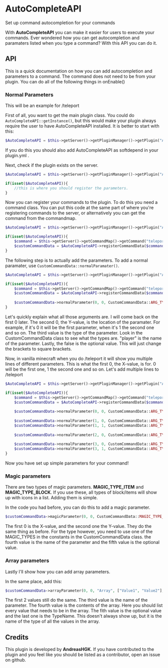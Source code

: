 # AutoCompleteAPI
Set up command autocompletion for your commands

With **AutoCompleteAPI** you can make it easier for users to execute your commands.
Ever wondered how you can get autocompletion and paramaters listed when you type a command?
With this API you can do it.

## API
This is a quick documentation on how you can add autocompletion and parameters to a command.
The command does not need to be from your plugin. You can do all of the following things in onEnable()

### Normal Parameters
This will be an example for /teleport

First of all, you want to get the main plugin class. You could do `AutoCompleteAPI::getInstance()`,
but this would make your plugin always require the user to have AutoCompleteAPI installed.
It is better to start with this:
```PHP
$AutoCompleteAPI = $this->getServer()->getPluginManager()->getPlugin("AutoCompleteAPI");
```
If you do this you should also add AutoCompleteAPI as softdepend in your plugin.yml .

Next, check if the plugin exists on the server.
```PHP
$AutoCompleteAPI = $this->getServer()->getPluginManager()->getPlugin("AutoCompleteAPI");

if(isset($AutoCompleteAPI)){
    //this is where you should register the parameters.
}
```

Now you can register your commands to the plugin. To do this you need a command class.
You can put this code at the same part of where you're registering commands to the server,
or alternatively you can get the command from the commandmap.
```PHP
$AutoCompleteAPI = $this->getServer()->getPluginManager()->getPlugin("AutoCompleteAPI");

if(isset($AutoCompleteAPI)){
    $command = $this->getServer()->getCommandMap()->getCommand("teleport"); // = pocketmine's Command class
    $customCommandData = $AutoCompleteAPI->registerCommandData($command); //this returns the CustomComandData class while registering.
}
```

The following step is to actually add the parameters. To add a normal paramater, use `CustomCommandData::normalParamater()`.
```PHP
$AutoCompleteAPI = $this->getServer()->getPluginManager()->getPlugin("AutoCompleteAPI");

if(isset($AutoCompleteAPI)){
    $command = $this->getServer()->getCommandMap()->getCommand("teleport");
    $customCommandData = $AutoCompleteAPI->registerCommandData($command);
    
    $customCommandData->normalParameter(0, 0, CustomCommandData::ARG_TYPE_TARGET, "Player", false);
}
```
Let's quickly explain what all those arguments are. I will come back on the first 0 later.
The second 0, the Y-value, is the location of the paramater. For example, if it's 0 it will be the first parameter,
when it's 1 the second one and so on. The third value is the type of the parameter.
Look in the CustomCommandData class to see what the types are. "player" is the name of the parameter.
Lastly, the false is the optional value. This will just change the brackets to square brackets.

Now, in vanilla minecraft when you do /teleport it will show you multiple lines of different parameters. This is what the first 0, the X-value, is for.
0 will be the first one, 1 the second one and so on. Let's add multiple lines to /teleport
```PHP
$AutoCompleteAPI = $this->getServer()->getPluginManager()->getPlugin("AutoCompleteAPI");

if(isset($AutoCompleteAPI)){
    $command = $this->getServer()->getCommandMap()->getCommand("teleport");
    $customCommandData = $AutoCompleteAPI->registerCommandData($command);
    
    $customCommandData->normalParameter(0, 0, CustomCommandData::ARG_TYPE_TARGET, "Player", false);
    
    $customCommandData->normalParameter(1, 0, CustomCommandData::ARG_TYPE_TARGET, "From", false);
    $customCommandData->normalParameter(1, 1, CustomCommandData::ARG_TYPE_TARGET, "To", false);
    
    $customCommandData->normalParameter(2, 0, CustomCommandData::ARG_TYPE_POSITION, "Position", false);
    
    $customCommandData->normalParameter(3, 0, CustomCommandData::ARG_TYPE_TARGET, "Player", false);
    $customCommandData->normalParameter(3, 1, CustomCommandData::ARG_TYPE_POSITION, "Position", false);
}
```
Now you have set up simple parameters for your command!

### Magic parameters
There are two types of magic parameters. **MAGIC_TYPE_ITEM** and **MAGIC_TYPE_BLOCK**.
If you use these, all types of block/items will show up with icons in a list. Adding them is simple.

In the code you had before, you can do this to add a magic parameter.
```PHP
$customCommandData->magicParameter(0, 0, CustomCommandData::MAGIC_TYPE_ITEM, "ItemType", false);
```
The first 0 is the X-value, and the second one the Y-value. They do the same thing as before.
For the type however, you need to use one of the MAGIC_TYPES in the constants in the CustomCommandData class.
the fourth value is the name of the parameter and the fifth value is the optional value.

### Array parameters
Lastly I'll show how you can add array parameters.

In the same place, add this:
```PHP
$customCommandData->arrayParameter(0, 0, "Array", ["Value1", "Value2"], false, "ArrayType");
```
The first 2 values still do the same. The third value is the name of the parameter.
The fourth value is the contents of the array. Here you should list every value that needs to be in the array.
The fith value is the optional value and the last one is the TypeName. This doesn't always show up,
but it is the name of the type of all the values in the array.

## Credits
This plugin is developed by **AndreasHGK**.
If you have contributed to the plugin and you feel like you should be listed as a contributor, open an issue on github. 